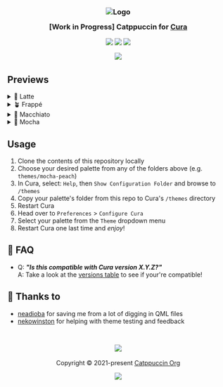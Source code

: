 <h3 align="center">
 <img src="https://raw.githubusercontent.com/catppuccin/catppuccin/main/assets/logos/exports/1544x1544_circle.png" width="100" alt="Logo"/><br/>
 <img src="https://raw.githubusercontent.com/catppuccin/catppuccin/main/assets/misc/transparent.png" height="30" width="0px"/>
[Work in Progress] Catppuccin for <a href="https://github.com/Ultimaker/Cura">Cura</a>
 <img src="https://raw.githubusercontent.com/catppuccin/catppuccin/main/assets/misc/transparent.png" height="30" width="0px"/>
</h3>

<p align="center">
 <a href="https://github.com/OverNight3D/catppuccin-cura/stargazers"><img src="https://img.shields.io/github/stars/overnight3d/catppuccin-cura?color=89b4fa&style=for-the-badge"></a>
 <a href="https://github.com/overnight3d/catppuccin-cura/issues"><img src="https://img.shields.io/github/issues/overnight3d/catppuccin-cura?colorA=363a4f&colorB=f5a97f&style=for-the-badge"></a>
 <a href="https://github.com/overnight3d/catppuccin-cura/contributors"><img src="https://img.shields.io/github/contributors/overnight3d/catppuccin-cura?colorA=363a4f&colorB=a6da95&style=for-the-badge"></a>
</p>

<p align="center">
 <img src="https://raw.githubusercontent.com/catppuccin/catppuccin/main/assets/previews/preview.webp"/>
</p>

## Previews

<details>
<summary>🌻 Latte</summary>
<img src="https://raw.githubusercontent.com/catppuccin/catppuccin/main/assets/previews/latte.webp"/>
</details>
<details>
<summary>🪴 Frappé</summary>
<img src="https://raw.githubusercontent.com/catppuccin/catppuccin/main/assets/previews/frappe.webp"/>
</details>
<details>
<summary>🌺 Macchiato</summary>
<img src="https://raw.githubusercontent.com/catppuccin/catppuccin/main/assets/previews/macchiato.webp"/>
</details>
<details>
<summary>🌿 Mocha</summary>
<img src="https://raw.githubusercontent.com/catppuccin/catppuccin/main/assets/previews/mocha.webp"/>
</details>

## Usage

1. Clone the contents of this repository locally
2. Choose your desired palette from any of the folders above (e.g. `themes/mocha-peach`)
3. In Cura, select: `Help`, then `Show Configuration Folder` and browse to `/themes`
4. Copy your palette's folder from this repo to Cura's `/themes` directory
5. Restart Cura
6. Head over to `Preferences` > `Configure Cura`
7. Select your palette from the `Theme` dropdown menu
8. Restart Cura one last time and *enjoy*!

## 🙋 FAQ

- Q: ***"Is this compatible with Cura version X.Y.Z?"***\
 A: Take a look at the [versions table](https://github.com/OverNight3D/catppuccin-cura/blob/master/docs/compatibility.md#versions) to see if your're compatible!

## 💝 Thanks to

- [neadioba](https://github.com/naedioba) for saving me from a lot of digging in QML files
- [nekowinston](https://github.com/nekowinston) for helping with theme testing and feedback

&nbsp;

<p align="center">
 <img src="https://raw.githubusercontent.com/catppuccin/catppuccin/main/assets/footers/gray0_ctp_on_line.svg?sanitize=true" />
</p>

<p align="center">
 Copyright &copy; 2021-present <a href="https://github.com/catppuccin" target="_blank">Catppuccin Org</a>
</p>

<p align="center">
 <a href="https://github.com/catppuccin/catppuccin/blob/main/LICENSE"><img src="https://img.shields.io/static/v1.svg?style=for-the-badge&label=License&message=MIT&logoColor=d9e0ee&colorA=363a4f&colorB=b7bdf8"/></a>
</p>
